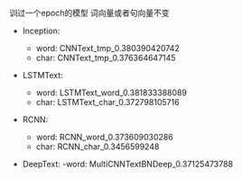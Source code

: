 ### 
训过一个epoch的模型 词向量或者句向量不变



- Inception: 
    - word: CNNText_tmp_0.380390420742
    - char: CNNText_tmp_0.376364647145
- LSTMText:
    - word: LSTMText_word_0.381833388089
    - char: LSTMText_char_0.372798105716
- RCNN:
    - word: RCNN_word_0.373609030286
    - char: RCNN_char_0.3456599248 

- DeepText:
    -word: MultiCNNTextBNDeep_0.37125473788